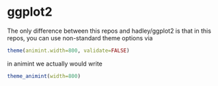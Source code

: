 # ggplot2

The only difference between this repos and hadley/ggplot2 is that in
this repos, you can use non-standard theme options via

```r
theme(animint.width=800, validate=FALSE)
```

in animint we actually would write

```r
theme_animint(width=800)
```

